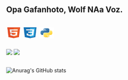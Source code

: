 ## Opa Gafanhoto, Wolf NAa Voz.

<div style="display: inline_block"><br>
  <img align="center" alt="HTML" height="30" width="40" src="https://raw.githubusercontent.com/devicons/devicon/master/icons/html5/html5-original.svg">
  <img align="center" alt="CSS" height="30" width="40" src="https://raw.githubusercontent.com/devicons/devicon/master/icons/css3/css3-original.svg">
  <img align="center" alt="Python" height="30" width="40" src="https://raw.githubusercontent.com/devicons/devicon/master/icons/python/python-original.svg">
</div>
  
  ##
 
 
<div> 
  <a href="https://www.t.me/WolfOFCC" target="_blank"><img src="https://img.shields.io/badge/Telegram-2CA5E0?style=for-the-badge&logo=telegram&logoColor=white "target="_blank"></a>
  <a href="mailto:wolfofcccs@gmail.com" target="_blank"><img src="https://img.shields.io/badge/Gmail-D14836?style=for-the-badge&logo=gmail&logoColor=white" target="_blank"></a>
  
 
  
</div>

  ##
  
 ![Anurag's GitHub stats](https://github-readme-stats.vercel.app/api?username=deevwolf&show_icons=true&bg_color=00000000)
